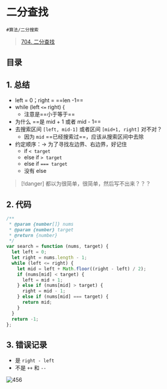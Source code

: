 
# 二分查找

`#算法/二分搜索` 

> [704. 二分查找](https://leetcode.cn/problems/binary-search/)


## 目录
<!-- toc -->
 ## 1. 总结 

- left = 0；right = ==len -1==
- while (left `<=` right) { 
	- 注意是==小于等于==
- 为什么 ==是 mid + 1 或者 mid - 1==
- 去搜索区间 `[left, mid-1]` 或者区间 `[mid+1, right]` 对不对？
	- 因为 `mid` ==已经搜索过==，应该从搜索区间中去除
- 约定顺序：→ 为了寻找左边界、右边界，好记住
	- if `< target`
	- else if `> target` 
	- else if `=== target`
	- 没有 else



> [!danger]
> 都以为很简单，很简单，然后写不出来？？？

## 2. 代码

```javascript hl:16
/**
 * @param {number[]} nums
 * @param {number} target
 * @return {number}
 */
var search = function (nums, target) {
  let left = 0;
  let right = nums.length - 1;
  while (left <= right) {
    let mid = left + Math.floor((right - left) / 2);
    if (nums[mid] < target) {
      left = mid + 1;
    } else if (nums[mid] > target) {
      right = mid - 1;
    } else if (nums[mid] === target) {
      return mid;
    }
  }
  return -1;
};
```

## 3. 错误记录

- 是 `right - left`
- 不是 `++` 和 `--`

![456](#)